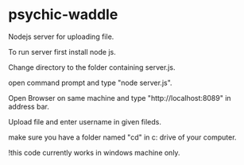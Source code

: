 # psychic-waddle
Nodejs server for uploading file.

To run server first install node js.

Change directory to the folder containing server.js.

open command prompt and type "node server.js".

Open Browser on same machine and type "http://localhost:8089" in address bar.

Upload  file and enter username in given fileds.

make sure you have a folder named "cd" in c: drive of your computer.

!this code currently works in windows machine only.

